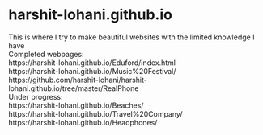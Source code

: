 # harshit-lohani.github.io
<html>
This is where I try to make beautiful websites with the limited knowledge I have<br>
Completed webpages:<br>
https://harshit-lohani.github.io/Eduford/index.html<br>
https://harshit-lohani.github.io/Music%20Festival/<br>
https://github.com/harshit-lohani/harshit-lohani.github.io/tree/master/RealPhone<br>
Under progress:<br>
https://harshit-lohani.github.io/Beaches/<br>
https://harshit-lohani.github.io/Travel%20Company/<br>
https://harshit-lohani.github.io/Headphones/<br>
</html>
